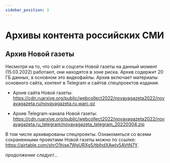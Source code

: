 ```yaml
---
sidebar_position: 3
---
```


# Архивы контента российских СМИ

## Архив Новой газеты

Несмотря на то, что сайт и соцсети Новой газеты на данный момент (15.03.2022) работают, они находятся в зоне риска. Архив содержит 20 ГБ данных,
в основном это видеофайлы. Архив включает материалы основного сайта, контент в Telegram и сайтов спецпроектов издания.

- Архив сайта Новой газеты: https://cdn.ruarxive.org/public/webcollect2022/novayagazeta2022/novayagazeta.ru/novayagazeta.ru.warc.gz

- Архив Telegram-канала Новой газеты: https://cdn.ruarxive.org/public/webcollect2022/novayagazeta2022/novayagazeta.ru_telegram/novayagazeta_telegram_20220304.zip

В том числе архивированы спецпроекты. Ознакомиться со всеми сохраненными проектами Новой газеты можно по ссылке: https://airtable.com/shrO1hise7WgURXg5/tblhdXAwIv5AVtN7Y.


_продолжение следует..._
